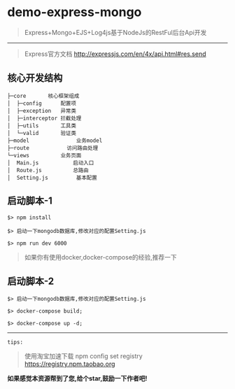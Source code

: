 # demo-express-mongo

> Express+Mongo+EJS+Log4js基于NodeJs的RestFul后台Api开发

------------
> Express官方文档  http://expressjs.com/en/4x/api.html#res.send


## 核心开发结构

```
├─core       核心框架组成
│  ├─config      配置项
│  ├─exception   异常类
│  ├─interceptor 拦截处理
│  ├─utils       工具类
│  └─valid		 验证类
├─model               业务model
├─route		       访问路由处理
└─views		  	 业务页面
│  Main.js   		 启动入口
│  Route.js  		 总路由
│  Setting.js         基本配置
```

## 启动脚本-1
```
$> npm install

$> 启动一下mongodb数据库,修改对应的配置Setting.js

$> npm run dev 6000
```

> 如果你有使用docker,docker-compose的经验,推荐一下

## 启动脚本-2
```
$> 启动一下mongodb数据库,修改对应的配置Setting.js

$> docker-compose build;

$> docker-compose up -d;
```

------------

`tips:`

> 使用淘宝加速下载 npm config set registry https://registry.npm.taobao.org

**如果感觉本资源帮到了您,给个star,鼓励一下作者吧!**